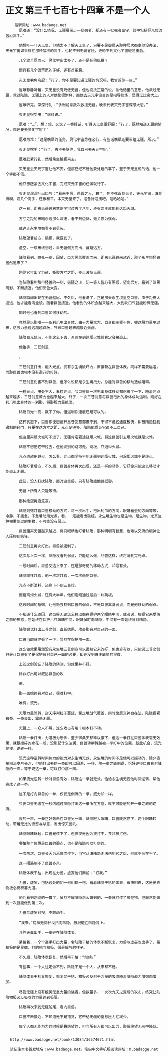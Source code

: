 # 正文 第三千七百七十四章 不是一个人
        最新网址：www.badaoge.net
          厄难道：“没什么情况，无疆虽带走一批强者，却还有一批强者留守，其中包括好几位渡苦厄高手。”
      
          他想吓一吓灭无皇，但他太不了解灭无皇了，只要不是御桑天那种层次都拿他没办法，天元宇宙如果存在那种层次的高手，也轮不到无疆冒险，更轮不到灵化宇宙轻易重启。
      
          几个渡苦厄而已，灵化宇宙太多了，还不是任他纵横？
      
          而且有几个渡苦厄的正好，还有点乐趣。
      
          灭无皇嘴角弯起：“行了，你不是要知道无疆的情况嘛，我告诉你一些…”
      
          厄难静静听着，灭无皇没有贬低无疆，但也没按正常的说，按他话里的意思，他救过无疆，救过陆隐，无疆上的人对他都很崇拜，而他去天元宇宙目的是指导修炼，显得无比高大上。
      
          厄难听完，深深行礼：“多谢前辈数次救援无疆，晚辈代表天元宇宙深感大恩。”
      
          灭无皇很受用：“继续说。”
      
          厄难：“…”，想了想，又说了一番好话，听得灭无皇很舒服：“行了，既然知道无疆的情况，你还要去灵化宇宙？”
      
          厄难为难：“这是晚辈的任务，灵化宇宙势在必行，有些话晚辈还要带给无疆，所以。”
      
          灭无皇摆手：“行了，去不去随你，我自己去天元宇宙。”
      
          厄难赶紧行礼，然后乘坐跳板离去。
      
          灭无皇去天元宇宙让他不安，但那已经不是他要处理的事了，至于灭无皇说的话，他一个字都不信。
      
          他只想赶紧去灵化宇宙，完成天元宇宙的任务就行了。
      
          灭无皇深深吐出口气：“看来不信，愚蠢之人，算了，死不死跟我无关，天元宇宙，真期待啊，没几个高手，还很和平，本灭无皇来了，准备好迎接吧，哈哈哈哈。”
      
          这一日，距离无疆逃离意识宇宙过去了八年，还有两年就能到达炬火城。
      
          方寸之距的黑暗永远那么深邃，看不到边际，无关修为强弱。
      
          或许连永生境都看不到尽头。
      
          陆隐望着前方，跳板，就要到了。
      
          虚空，一缕黑线划过，自无疆侧方而出，蔓延远方。
      
          陆隐看到，瞳孔一缩，回望，巨大黑影覆盖而来，距离无疆越来越近，那个永生境怪兽居然追来了？
      
          刚刚它打出了力道，撕裂方寸之距，差点波及无疆。
      
          当陆隐看到那个怪兽的一刻，无疆之上，初一等人皆心有所感，望向后方，看到了漆黑阴影，不断接近，他们面色大变。
      
          陆隐瞬间出现在无疆船尾，不久后，他看清了，正是那头永生境星空巨兽，由于距离太遥远，他才能看清全貌，随着巨兽接近，他看到的体积会越来越大，大到吹口气就能粉碎无疆。
      
          同时他也看到巨兽如何移动的。
      
          竟然是以那唯一一条利爪甩出身体，由于力量太大，自身都承受不住，被这股力量甩过来，这股力量远远超越跳板，导致巨兽越来越接近无疆。
      
          陆隐目光低沉，不能这么下去，否则在到达炬火城前肯定会被追上。
      
          他抬手，三苍剑意
      
          。
      
          三苍剑意打出，融入光点，拥有永生境破坏力，直接斩在巨兽体表，同样不需要瞄准，而那巨兽也根本没有避开的打算。
      
          三苍剑意伤害不到巨兽，但怎么说都是永生境战力，总能对巨兽的移动造成阻碍。
      
          一粒光点，用处不大，五粒光点，令巨兽每一次甩出身体移动都迟缓了一下，随着光点越来越多，三苍剑意威力也越来越大，终于，一次三苍剑意将巨兽甩出的身体成功遏制，刚好在利爪甩出身体的一刹那，将那股力量抵消。
      
          陆隐目光一亮，赢不了你，但遏制你速度还是可以的。
      
          这种状态下，巨兽即便想避开三苍剑意都做不到，不得不说它速度极快，却被陆隐找到遏制的窍门，只要在这方寸之距，光点足够多，陆隐能保证它追不上自己。
      
          但这里离炬火城可不远了，无疆肯定要途径炬火城，将这巨兽引去炬火城就是灾难。
      
          陆隐不想把它带过去，但他没别的路可走，跳板，只通炬火城。
      
          光点也越用越少，怎么看，光点都坚持不到无疆到达炬火城，何况炬火城不是终点。
      
          陆隐盯着后方，不久后，巨兽身体再次出现，还是一样的动作，它好像只能这么移动才能追上无疆。
      
          此刻，没人打扰陆隐，面对这巨兽，只有陆隐能勉强抵御。
      
          无疆上所有人只能等待。
      
          那种绝望再度笼罩。
      
          陆隐则死盯着巨兽移动的方式，每一次出手，甩出利爪的方向，眼睛看去的方向等等，冷静，不能急，不急着动用光点，看，一定能看出破绽，永生境生物也是生物，是生物，尤其这种被重创过的生物，不可能没有弱点。
      
          巨兽距离无疆越来越近，两只眼睛也盯着陆隐，那种明明有智慧，也难以交流的眼神让人压抑到疯狂。
      
          三苍剑意再次打出，巨兽被遏制了。
      
          这次与上次一样，陆隐没看到弱点，只能这么做，尽管这样，终将消耗完光点。
      
          一段时间后，巨兽又追上来了，还是那奇葩的移动方式，却最有效。
      
          陆隐同样盯着，他一次次盯着，一次次遏制巨兽。
      
          光点不断消耗，还剩下不到三百粒。
      
          而距离炬火城，还有大半年，他们刚刚通过最后一块跳板。
      
          这段时间的抵御，让他勉强找到巨兽的弱点，不是巨兽本身弱点，而是他移动的弱点。
      
          不知道什么原因，这巨兽无论怎么移动都在保护两个眼睛中间，或者说，根据它未受伤之前的形态，它始终在保护六只眼睛中间，眼睛虽盯向陆隐，中间有一面始终背对陆隐。
      
          陆隐尝试打出上苍之剑，直斩结果，攻击那背对自己的一面。
      
          巨兽当即就停顿了一下，显然在保护那一面。
      
          这么做效果虽然没有永生境三苍剑意可以遏制它来的好，但也算有效，只能说上苍之剑只是让巨兽有了要保护背对自己一面的必要，却还没到真正威胁的程度。
      
          上苍之剑验证了陆隐的猜测，但效果并不好。
      
          除非打出可以威胁巨兽的攻
      
          击。
      
          那一面始终背对自己，很难打中。
      
          唯有，流光。
      
          无限力量流转，封天序列粒子蔓延，掌之境战气覆盖，同时施展真神自在法，陆隐握紧右拳，一拳轰出，震荡无疆。
      
          无疆上，一众人不解，这么攻击有用？根本打不动。
      
          陆隐一拳打出，力道极为恐怖，至少御桑天都难以接下，但这一拳打在巨兽体表毫无效果，就跟撞碎的水花一般，没引起什么波澜，巨兽转瞬跨越被一拳打中的位置，趁此机会，流光穿梭，逆转一秒。
      
          流光这种逆转时间伟力的能力对永生境无效，永生境的时间不是他可以撼动的，除非直接倒流岁月长河，但他打出去的一拳却可以回溯，一秒，那一拳之威倒退，恰好途径巨兽背对陆隐的一面，等于说这一拳，可以打中那一面。
      
          如果流光逆转一秒对巨兽有效，陆隐这一拳就无效，恰恰永生境无视他时间逆转，帮他完成了这一拳。
      
          这不是打向巨兽的一拳，仅仅是倒流的一拳，威力却一样。
      
          只要巨兽无法在一秒内越过陆隐打出这一拳所在方位，就不可能避的开一拳之威的逆流。
      
          轰的一声，一拳正好轰击在巨兽另一面，陆隐瞪大眼睛，巨兽陡然停下，两个眼睛转动，带着无比的愤怒与杀意，发出惊天兽吼。
      
          陆隐眼睛眯起，巨兽是停下了，但仅仅是因为被打中，并非被打伤。
      
          哪怕那个位置是巨兽的弱点，也不是陆隐可以打伤的。
      
          一次两次，巨兽会因为忌惮而停下，当它认清陆隐无法伤到它之后，他就不会在乎了。
      
          这一招遏制不了巨兽多久。
      
          陆隐体表干枯，出现在力兽，虚妄他们面前：“打我。”
      
          力兽，虚妄，包括远处的初一他们都一愣，看着陆隐干枯的体表，很快明白，这是要靠物极必反积蓄力道。
      
          他们看到刚刚的一幕了，虽然不解陆隐怎么做到的，一拳就打停了那怪物，但既然能做到一次就能做到第二次。
      
          力兽与虚妄对视，不敢动手。
      
          “我来。”荒神无间长戈扫向陆隐，狠狠砸在陆隐背上。
      
          斗胜天尊出手，一拳砸在陆隐体表。
      
          紧接着，一个个高手打出力量，令陆隐干枯的体表不断恢复，力兽与虚妄也出手了，最积极的是星蟾，打的相当积极，很是解气的样子。
      
          不久后，陆隐体表恢复，然后再干枯：“继续。”
      
          有些事，一个人注定做不到，陆隐不是一个人，从来都不是。
      
          陆隐体表干枯又恢复，恢复又干枯，物极必反对于力量的吸收随着陆隐战力增强而增加。
      
          尽管无疆上没有媲美无皇力量的强者，但数量多，一次次九天之变后的攻击，终究让陆隐物极必反吸收的力量达到极限。
      
          陆隐再次来到无疆船尾，看向巨兽。
      
          巨兽不断接近，不知道是不是错觉，它带给无疆的窒息压力在减少。
      
          每个人都无能为力的时候是最绝望的，但当所有人都可以出力，那份绝望无形中降低。
      
      
      http://www.badaoge.net/book/13084/36574071.html
      
      请记住本书首发域名：www.badaoge.net。笔尖中文手机版阅读网址：m.badaoge.net